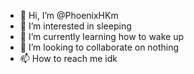 - 👋 Hi, I’m @PhoenixHKm
- 👀 I’m interested in sleeping
- 🌱 I’m currently learning how to wake up
- 💞️ I’m looking to collaborate on nothing
- 📫 How to reach me idk

<!---
PhoenixHKm/PhoenixHKm is a ✨ special ✨ repository because its `README.md` (this file) appears on your GitHub profile.
You can click the Preview link to take a look at your changes.
--->
